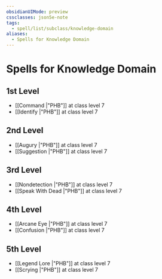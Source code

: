 ```yaml
---
obsidianUIMode: preview
cssclasses: json5e-note
tags:
  - spell/list/subclass/knowledge-domain
aliases:
  - Spells for Knowledge Domain
---
```

# Spells for Knowledge Domain

## 1st Level

- [[Command \|"PHB"]] at class level 7
- [[Identify \|"PHB"]] at class level 7

## 2nd Level

- [[Augury \|"PHB"]] at class level 7
- [[Suggestion \|"PHB"]] at class level 7

## 3rd Level

- [[Nondetection \|"PHB"]] at class level 7
- [[Speak With Dead \|"PHB"]] at class level 7

## 4th Level

- [[Arcane Eye \|"PHB"]] at class level 7
- [[Confusion \|"PHB"]] at class level 7

## 5th Level

- [[Legend Lore \|"PHB"]] at class level 7
- [[Scrying \|"PHB"]] at class level 7
